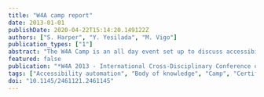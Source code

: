 ```yaml
---
title: "W4A camp report"
date: 2013-01-01
publishDate: 2020-04-22T15:14:20.149122Z
authors: ["S. Harper", "Y. Yesilada", "M. Vigo"]
publication_types: ["1"]
abstract: "The W4A Camp is an all day event set up to discuss accessibility research. Participants decide the topics to be discussed and they also organise the session during morning devoted to the camp. It is an adhoc unconference born from the desire for people to share and learn in an open environment. It is an intense event with discussions, demos and interaction from attendees. Anyone with something to contribute or with the desire to learn is welcomed and invited to join. The first edition was organised after the ninth International CrossDisciplinary Conference on Web Accessibility (W4A 2012) in Lyon, France. There were around 30 attendees and four themes emerged which focused on 1. accessibility body of knowledge; 2. evaluation, conformity and certification; 3. breaking accessibility automation barriers and 4. mobile web and accessibility. This communication paper reports the experiences gained, lessons learnt, research areas discussed and major findings from the first edition of the W4A Camp. Copyright 2013 ACM."
featured: false
publication: "*W4A 2013 - International Cross-Disciplinary Conference on Web Accessibility*"
tags: ["Accessibility automation", "Body of knowledge", "Camp", "Certification", "Mobile applications", "Unconference", "Web accessibility"]
doi: "10.1145/2461121.2461145"
---
```


